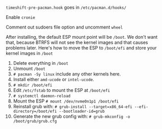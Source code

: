 `timeshift-pre-pacman.hook` goes in `/etc/pacman.d/hooks/`

Enable `cronie`

Comment out sudoers file option and uncomment `wheel`

After installing, the default ESP mount point will be `/boot`. We don't want that, because BTRFS will not see the kernel images and that causes problems later. Here's how to move the ESP to `/boot/efi` and store your kernel images in `/boot`

1. Delete everything in `/boot`
2. Unmount `/boot`
3. `# pacman -Sy linux` include any other kernels here.
4. Install either `amd-ucode` or `intel-ucode`.
5. `# mkdir /boot/efi`
6. Edit `/etc/fstab` to mount the ESP at `/boot/efi`
7. `# systemctl daemon-reload`
8. Mount the ESP `# mount /dev/nvme0n1p1 /boot/efi`
9. Reinstall grub with: `# grub-install --target=x86_64-efi --efi-directory=/boot/efi --bootloader-id=grub`
10. Generate the new grub config with: `# grub-mkconfig -o /boot/grub/grub.cfg`
